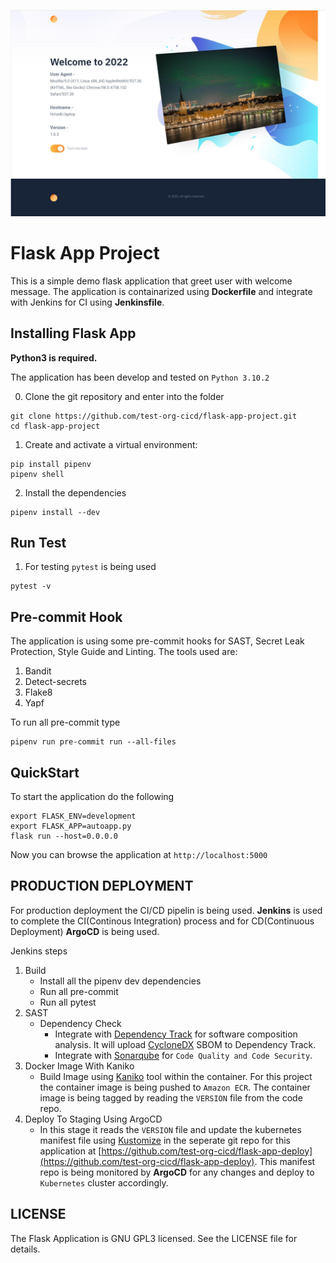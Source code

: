 <p align="center"><img src="https://raw.githubusercontent.com/test-org-cicd/flask-app-project/main/docs/_static/flask-app.jpg" /></p>


# Flask App Project

This is a simple demo flask application that greet user with welcome message. The application is containarized using **Dockerfile** and integrate with Jenkins for CI using **Jenkinsfile**.


## Installing Flask App

**Python3 is required.**

The application has been develop and tested on `Python 3.10.2`

0. Clone the git repository and enter into the folder

```
git clone https://github.com/test-org-cicd/flask-app-project.git
cd flask-app-project
```

1. Create and activate a virtual environment:

```
pip install pipenv
pipenv shell
```

2. Install the dependencies

```
pipenv install --dev
```

## Run Test

1. For testing `pytest` is being used
```
pytest -v
```

## Pre-commit Hook
The application is using some pre-commit hooks for SAST, Secret Leak Protection, Style Guide and Linting. The tools used are:
1. Bandit
2. Detect-secrets
3. Flake8
4. Yapf

To run all pre-commit type
```
pipenv run pre-commit run --all-files
```

## QuickStart

To start the application do the following

```
export FLASK_ENV=development
export FLASK_APP=autoapp.py
flask run --host=0.0.0.0
```

Now you can browse the application at `http://localhost:5000`

## PRODUCTION DEPLOYMENT

For production deployment the CI/CD pipelin is being used. **Jenkins** is used to complete the CI(Continous Integration) process and for CD(Continuous Deployment) **ArgoCD** is being used.

Jenkins steps
1. Build
    - Install all the pipenv dev dependencies
    - Run all pre-commit
    - Run all pytest
2. SAST
    - Dependency Check
        - Integrate with [Dependency Track](https://dependencytrack.org/) for software composition analysis. It will upload [CycloneDX](https://cyclonedx.org/) SBOM to Dependency Track.
        - Integrate with [Sonarqube](https://www.sonarqube.org/) for `Code Quality and Code Security`.
3. Docker Image With Kaniko
    - Build Image using [Kaniko](https://github.com/GoogleContainerTools/kaniko) tool within the container. For this project the container image is being pushed to `Amazon ECR`. The container image is being tagged by reading the `VERSION` file from the code repo.
4. Deploy To Staging Using ArgoCD
    - In this stage it reads the `VERSION` file and update the kubernetes manifest file using [Kustomize](https://kustomize.io/) in the seperate git repo for this application at [https://github.com/test-org-cicd/flask-app-deploy](https://github.com/test-org-cicd/flask-app-deploy). This manifest repo is being monitored by **ArgoCD** for any changes and deploy to `Kubernetes` cluster accordingly.

## LICENSE

The Flask Application is GNU GPL3 licensed. See the LICENSE file for details.
